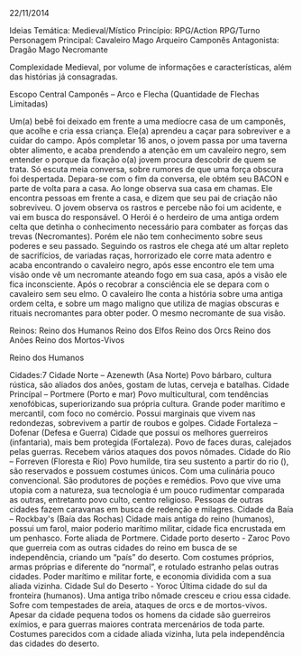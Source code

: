 22/11/2014


Ideias Temática:
Medieval/Místico
Princípio:
RPG/Action
RPG/Turno
Personagem Principal:
Cavaleiro
Mago
Arqueiro
Camponês
Antagonista:
Dragão
Mago Necromante

Complexidade
Medieval, por volume de informações e características, além das histórias já consagradas.

Escopo Central
Camponês – Arco e Flecha (Quantidade de Flechas Limitadas)


Um(a) bebê foi deixado em frente a uma medíocre casa de um camponês, que acolhe e cria essa criança. Ele(a) aprendeu a caçar para sobreviver e a cuidar do campo. Após completar 16 anos, o jovem passa por uma taverna obter alimento, e acaba prendendo a atenção em um cavaleiro negro, sem entender o porque da fixação o(a) jovem procura descobrir de quem se trata. Só escuta meia conversa, sobre rumores de que uma força obscura foi despertada. Depara-se com o fim da conversa, ele obtém seu BACON e parte de volta para a casa. Ao longe observa sua casa em chamas. Ele encontra pessoas em frente a casa, e dizem que seu pai de criação não sobreviveu. O jovem observa os rastros e percebe não foi um acidente, e vai em busca do responsável.
O Herói é o herdeiro de uma antiga ordem celta que detinha o conhecimento necessário para combater as forças das trevas (Necromantes). Porém ele não tem conhecimento sobre seus poderes e seu passado. Seguindo os rastros ele chega até um altar repleto de sacrifícios, de variadas raças, horrorizado ele corre mata adentro e acaba encontrando o cavaleiro negro, após esse encontro ele tem uma visão onde vê um necromante ateando fogo em sua casa, após a visão ele fica inconsciente. Após o recobrar a consciência ele se depara com o cavaleiro sem seu elmo. O cavaleiro lhe conta a história sobre uma antiga ordem celta, e sobre um mago maligno que utiliza de magias obscuras e rituais necromantes para obter poder. O mesmo necromante de sua visão.

Reinos:
Reino dos Humanos
Reino dos Elfos
Reino dos Orcs
Reino dos Anões
Reino dos Mortos-Vivos

Reino dos Humanos

Cidades:7
Cidade Norte – Azenewth (Asa Norte)
Povo bárbaro, cultura rústica, são aliados dos anões, gostam de lutas, cerveja e batalhas.
Cidade Princípal – Portmere (Porto e mar)
Povo multicultural, com tendências xenofóbicas, superiorizando sua própria cultura.
Grande poder marítimo e mercantil, com foco no comércio. Possui marginais que vivem nas redondezas, sobrevivem a partir de roubos e golpes.
Cidade Fortaleza – Dofenar (Defesa e Guerra)
Cidade que possuí os melhores guerreiros (infantaria), mais bem protegida (Fortaleza). Povo de faces duras, calejados pelas guerras. Recebem vários ataques dos povos nômades.
Cidade do Rio – Forreven (Floresta e Rio)
Povo humilde, tira seu sustento a partir do rio (), são reservados e possuem costumes únicos. Com uma culinária pouco convencional. São produtores de poções e remédios. Povo que vive uma utopia com a natureza, sua tecnologia é um pouco rudimentar comparada as outras, entretanto povo culto, centro religioso. Pessoas de outras cidades fazem caravanas em busca de redenção e milagres.
Cidade da Baía – Rockbay's (Baía das Rochas)
Cidade mais antiga do reino (humanos), possui um farol, maior poderio marítimo militar, cidade fica encrustada em um penhasco. Forte aliada de Portmere.
Cidade porto deserto - Zaroc
Povo que guerreia com as outras cidades do reino em busca de se independência, criando um “país” do deserto. Com costumes próprios, armas próprias e diferente do “normal”, e rotulado estranho pelas outras cidades. Poder marítimo e militar forte, e economia dividida com a sua aliada vizinha. 
Cidade Sul do Deserto - Yoroc
Última cidade do sul da fronteira (humanos). Uma antiga tribo nômade cresceu e criou essa cidade. Sofre com tempestades de areia, ataques de orcs e de mortos-vivos. Apesar da cidade pequena todos os homens da cidade são guerreiros exímios, e para guerras maiores contrata mercenários de toda parte. Costumes parecidos com a cidade aliada vizinha, luta pela independência das cidades do deserto. 
